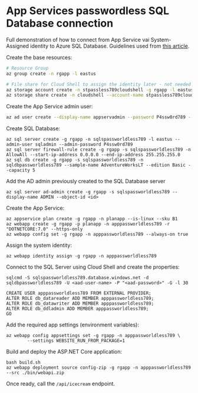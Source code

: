 # App Services passwordless SQL Database connection

Full demonstration of how to connect from App Service vai System-Assigned identity to Azure SQL Database. Guidelines used from [this article](https://learn.microsoft.com/en-us/azure/app-service/tutorial-connect-msi-azure-database?tabs=sqldatabase%2Csystemassigned%2Cnetfx%2Cwindowsclient).


Create the base resources:

```sh
# Resource Group
az group create -n rgapp -l eastus

# File share for Cloud Shell to assign the identity later - not needed if you already have one
az storage account create -n stpassless789cloudshell -g rgapp -l eastus --sku Standard_LRS
az storage share create -n cloudshell --account-name stpassless789cloudshell
```

Create the App Service admin user:

```sh
az ad user create --display-name appservadmin --password P4ssw0rd789 --user-principal-name appservadmin@<yourdomain>
```

Create SQL Database:

```
az sql server create -g rgapp -n sqlspassworldless789 -l eastus --admin-user sqladmin --admin-password P4ssw0rd789
az sql server firewall-rule create -g rgapp -s sqlspassworldless789 -n AllowAll --start-ip-address 0.0.0.0 --end-ip-address 255.255.255.0
az sql db create -g rgapp -s sqlspassworldless789 -n sqldbpassworldless789 --sample-name AdventureWorksLT --edition Basic --capacity 5
```

Add the AD admin previously created to the SQL Database server

```
az sql server ad-admin create -g rgapp -s sqlspassworldless789 --display-name ADMIN --object-id <id>
```

Create the App Service:

```
az appservice plan create -g rgapp -n planapp --is-linux --sku B1
az webapp create -g rgapp -p planapp -n apppassworldless789 -r "DOTNETCORE:7.0" --https-only
az webapp config set -g rgapp -n apppassworldless789 --always-on true
```

Assign the system identity:

```
az webapp identity assign -g rgapp -n apppassworldless789
```

Connect to the SQL Server using Cloud Shell and create the properties:

```
sqlcmd -S sqlspassworldless789.database.windows.net -d sqldbpassworldless789 -U <aad-user-name> -P "<aad-password>" -G -l 30

CREATE USER apppassworldless789 FROM EXTERNAL PROVIDER;
ALTER ROLE db_datareader ADD MEMBER apppassworldless789;
ALTER ROLE db_datawriter ADD MEMBER apppassworldless789;
ALTER ROLE db_ddladmin ADD MEMBER apppassworldless789;
GO
```


Add the required app settings (environment variables):

```
az webapp config appsettings set -g rgapp -n apppassworldless789 \
        --settings WEBSITE_RUN_FROM_PACKAGE=1
```

Build and deploy the ASP.NET Core application:

```
bash build.sh
az webapp deployment source config-zip -g rgapp -n apppassworldless789 --src ./bin/webapi.zip
```

Once ready, call the `/api/icecream` endpoint.
